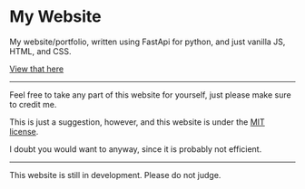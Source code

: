 # My Website
My website/portfolio, written using FastApi for python, and just vanilla JS, HTML, and CSS. 

[View that here](https://magic-man.repl.co)

---

Feel free to take any part of this website for yourself, just please make sure to credit me.

This is just a suggestion, however, and this website is under the [MIT license](https://opensource.org/license/mit/).

I doubt you would want to anyway, since it is probably not efficient.

---

This website is still in development. Please do not judge.